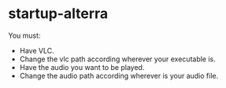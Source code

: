# startup-alterra

You must:
    
   - Have VLC.
   - Change the vlc path according wherever your executable is.
   - Have the audio you want to be played.
   - Change the audio path according wherever is your audio file.
